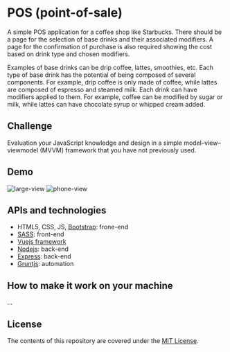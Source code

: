 
# POS (point-­of-­sale)
A simple POS application for a coffee shop like Starbucks. There should
be a page for the selection of base drinks and their associated modifiers. A page for the
confirmation of purchase is also required showing the cost based on drink type and chosen
modifiers.

Examples of base drinks can be drip coffee, lattes, smoothies, etc. Each type of base drink has
the potential of being composed of several components. For example, drip coffee is only made of
coffee, while lattes are composed of espresso and steamed milk. Each drink can have modifiers
applied to them. For example, coffee can be modified by sugar or milk, while lattes can have
chocolate syrup or whipped cream added.

## Challenge
Evaluation your JavaScript knowledge and design in a simple model–view–viewmodel (MVVM) framework that
you have not previously used.

## Demo
![large-view](demo1.gif)
![phone-view](demo2.gif)

## APIs and technologies
* HTML5, CSS, JS, [Bootstrap](http://getbootstrap.com/): frone-end
* [SASS](http://sass-lang.com/): front-end 
* [Vuejs framework](http://vuejs.org/guide/#What-is-Vue-js)
* [Nodejs](https://nodejs.org/en/): back-end
* [Express](http://expressjs.com/): back-end
* [Gruntjs](http://gruntjs.com/): automation

## How to make it work on your machine
...


## License

The contents of this repository are covered under the [MIT License](LICENSE.txt).
